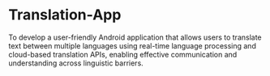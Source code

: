 # Translation-App
To develop a user-friendly Android application that allows users to translate text between multiple languages using real-time language processing and cloud-based translation APIs, enabling effective communication and understanding across linguistic barriers.
